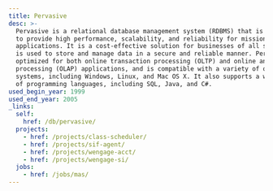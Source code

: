 ```yaml
---
title: Pervasive
desc: >-
  Pervasive is a relational database management system (RDBMS) that is designed
  to provide high performance, scalability, and reliability for mission-critical
  applications. It is a cost-effective solution for businesses of all sizes, and
  is used to store and manage data in a secure and reliable manner. Pervasive is
  optimized for both online transaction processing (OLTP) and online analytical
  processing (OLAP) applications, and is compatible with a variety of operating
  systems, including Windows, Linux, and Mac OS X. It also supports a wide range
  of programming languages, including SQL, Java, and C#.
used_begin_year: 1999
used_end_year: 2005
_links:
  self:
    href: /db/pervasive/
  projects:
    - href: /projects/class-scheduler/
    - href: /projects/sif-agent/
    - href: /projects/wengage-acct/
    - href: /projects/wengage-si/
  jobs:
    - href: /jobs/mas/
---
```

